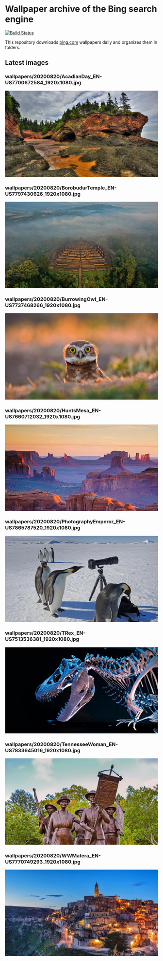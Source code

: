 # Wallpaper archive of the Bing search engine

[![Build Status](https://travis-ci.org/kijart/bing-daily-images-dl.svg?branch=wallpapers)](https://travis-ci.org/kijart/bing-daily-images-dl)

This repository downloads [bing.com](https://www.bing.com) wallpapers daily and organizes them in folders.

## Latest images

<!-- Wallpapers -->

### wallpapers/20200820/AcadianDay_EN-US7700672584_1920x1080.jpg

![wallpapers/20200820/AcadianDay_EN-US7700672584_1920x1080.jpg](wallpapers/20200820/AcadianDay_EN-US7700672584_1920x1080.jpg)

### wallpapers/20200820/BorobudurTemple_EN-US7797430626_1920x1080.jpg

![wallpapers/20200820/BorobudurTemple_EN-US7797430626_1920x1080.jpg](wallpapers/20200820/BorobudurTemple_EN-US7797430626_1920x1080.jpg)

### wallpapers/20200820/BurrowingOwl_EN-US7737468266_1920x1080.jpg

![wallpapers/20200820/BurrowingOwl_EN-US7737468266_1920x1080.jpg](wallpapers/20200820/BurrowingOwl_EN-US7737468266_1920x1080.jpg)

### wallpapers/20200820/HuntsMesa_EN-US7660712032_1920x1080.jpg

![wallpapers/20200820/HuntsMesa_EN-US7660712032_1920x1080.jpg](wallpapers/20200820/HuntsMesa_EN-US7660712032_1920x1080.jpg)

### wallpapers/20200820/PhotographyEmperor_EN-US7865787520_1920x1080.jpg

![wallpapers/20200820/PhotographyEmperor_EN-US7865787520_1920x1080.jpg](wallpapers/20200820/PhotographyEmperor_EN-US7865787520_1920x1080.jpg)

### wallpapers/20200820/TRex_EN-US7513536381_1920x1080.jpg

![wallpapers/20200820/TRex_EN-US7513536381_1920x1080.jpg](wallpapers/20200820/TRex_EN-US7513536381_1920x1080.jpg)

### wallpapers/20200820/TennesseeWoman_EN-US7833645016_1920x1080.jpg

![wallpapers/20200820/TennesseeWoman_EN-US7833645016_1920x1080.jpg](wallpapers/20200820/TennesseeWoman_EN-US7833645016_1920x1080.jpg)

### wallpapers/20200820/WWMatera_EN-US7770749293_1920x1080.jpg

![wallpapers/20200820/WWMatera_EN-US7770749293_1920x1080.jpg](wallpapers/20200820/WWMatera_EN-US7770749293_1920x1080.jpg)


